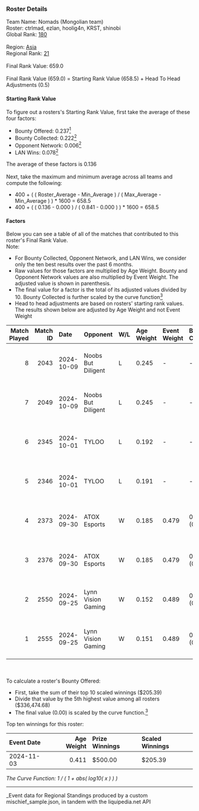 ### Roster Details<br />
Team Name: Nomads (Mongolian team)<br />
Roster: ctrlmad, ezlan, hoolig4n, KRST, shinobi<br />
Global Rank: [180](../../standings_global_2025_03_01.md)<br />
<br />
Region: [Asia]( ../../standings_asia_2025_03_01.md)<br />
Regional Rank: [21]( ../../standings_asia_2025_03_01.md)<br />
<br />
Final Rank Value:  659.0<br />
<br />
Final Rank Value (659.0) = Starting Rank Value (658.5) + Head To Head Adjustments (0.5)<br />

#### Starting Rank Value<br />
To figure out a rosters's Starting Rank Value, first take the average of these four factors:<br />
- Bounty Offered: 0.237[<sup>1</sup>](#table2)
- Bounty Collected: 0.222[<sup>2</sup>](#table1)
- Opponent Network: 0.006[<sup>2</sup>](#table1)
- LAN Wins: 0.078[<sup>2</sup>](#table1)

The average of these factors is 0.136<br />
<br />
Next, take the maximum and minimum average across all teams and compute the following:<br />
- 400 + ( ( Roster_Average - Min_Average ) / ( Max_Average - Min_Average ) ) * 1600 = 658.5
- 400 + ( ( 0.136 - 0.000 ) / ( 0.841 - 0.000 ) ) * 1600 = 658.5


#### Factors<br />
Below you can see a table of all of the matches that contributed to this roster's Final Rank Value.<br />
Note:<br />

- For Bounty Collected, Opponent Network, and LAN Wins, we consider only the ten best results over the past 6 months.
- Raw values for those factors are multiplied by Age Weight. Bounty and Opponent Network values are also multiplied by Event Weight. The adjusted value is shown in parenthesis.
- The final value for a factor is the total of its adjusted values divided by 10. Bounty Collected is further scaled by the curve function[<sup>3</sup>](#curveFunction)
- Head to head adjustments are based on rosters' starting rank values. The results shown below are adjusted by Age Weight and not Event Weight
<span id="table1"></span><br />


| Match Played | Match ID | Date       | Opponent           | W/L | Age Weight | Event Weight | Bounty Collected | Opponent Network | LAN Wins  | H2H Adj. | Roster                                  |
| -: | -: | :- | :- | :- | :- | :- | :- | :- | :- | -: | :- |
|            8 |     2043 | 2024-10-09 | Noobs But Diligent | L   | 0.245      | -            | -                | -                | -         |    -5.47 | ctrlmad, ezlan, hoolig4n, KRST, shinobi |
|            7 |     2049 | 2024-10-09 | Noobs But Diligent | L   | 0.245      | -            | -                | -                | -         |    -5.56 | ctrlmad, ezlan, hoolig4n, KRST, shinobi |
|            6 |     2345 | 2024-10-01 | TYLOO              | L   | 0.192      | -            | -                | -                | -         |    -1.58 | ctrlmad, ezlan, hoolig4n, KRST, shinobi |
|            5 |     2346 | 2024-10-01 | TYLOO              | L   | 0.191      | -            | -                | -                | -         |    -1.60 | ctrlmad, ezlan, hoolig4n, KRST, shinobi |
|            4 |     2373 | 2024-09-30 | ATOX Esports       | W   | 0.185      | 0.479        | 0.008 (0.001)    | 0.069 (0.006)    | 1 (0.185) |     3.50 | ctrlmad, ezlan, hoolig4n, KRST, shinobi |
|            3 |     2376 | 2024-09-30 | ATOX Esports       | W   | 0.185      | 0.479        | 0.008 (0.001)    | 0.069 (0.006)    | 1 (0.185) |     3.55 | ctrlmad, ezlan, hoolig4n, KRST, shinobi |
|            2 |     2550 | 2024-09-25 | Lynn Vision Gaming | W   | 0.152      | 0.489        | 0.011 (0.001)    | 0.301 (0.022)    | 1 (0.152) |     3.81 | ctrlmad, ezlan, hoolig4n, KRST, shinobi |
|            1 |     2555 | 2024-09-25 | Lynn Vision Gaming | W   | 0.151      | 0.489        | 0.011 (0.001)    | 0.301 (0.022)    | 1 (0.151) |     3.84 | ctrlmad, ezlan, hoolig4n, KRST, shinobi |

<br />
<span id="table2"></span><br />
To calculate a roster's Bounty Offered:<br />

- First, take the sum of their top 10 scaled winnings ($205.39)
- Divide that value by the 5th highest value among all rosters ($336,474.68)
- The final value (0.00) is scaled by the curve function.[<sup>3</sup>](#curveFunction)

Top ten winnings for this roster:<br />

| Event Date | Age Weight | Prize Winnings | Scaled Winnings |
| :- | -: | :- | :- |
| 2024-11-03 |      0.411 | $500.00        | $205.39         |


<span id="curveFunction"></span>_The Curve Function: 1 / ( 1 + abs( log10( x ) ) )_<br />

---
_Event data for Regional Standings produced by a custom mischief_sample.json, in tandem with the liquipedia.net API<br />
